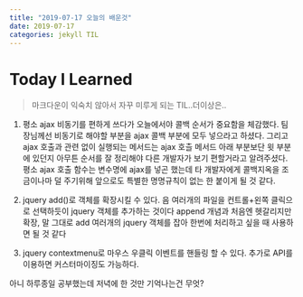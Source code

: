 ```yaml
---
title: "2019-07-17 오늘의 배운것"
date: 2019-07-17
categories: jekyll TIL
---
```



Today I Learned
=================
> 마크다운이 익숙치 않아서 자꾸 미루게 되는 TIL..더이상은..

1. 평소 ajax 비동기를 편하게 쓰다가 오늘에서야 콜백 순서가 중요함을 체감했다.
팀장님께선 비동기로 해야할 부분을 ajax 콜백 부분에 모두 넣으라고 하셨다.
그리고 ajax 호출과 관련 없이 실행되는 메서드는 ajax 호츨 메서드 아래 부분보단 윗 부분에 있던지
아무튼 순서를 잘 정리해야 다른 개발자가 보기 편할거라고 알려주셨다.
평소 ajax 호출 함수는 변수명에 ajax를 넣곤 했는데 타 개발자에게 콜백지옥을 조금이나마 덜 주기위해
앞으로도 특별한 명명규칙이 없는 한 붙이게 될 것 같다.

2. jquery add()로 객체를 확장시킬 수 있다.
음 여러개의 파일을 컨트롤+왼쪽 클릭으로 선택하듯이 jquery 객체를 추가하는 것이다
append 개념과 처음엔 헷갈리지만 확장, 말 그대로 add
여러개의 jquery 객체를 잡아 한번에 처리하고 싶을 때 사용하면 될 것 같다

3. jquery contextmenu로 마우스 우클릭 이벤트를 핸들링 할 수 있다.
추가로 API를 이용하면 커스터마이징도 가능하다.



아니 하루종일 공부했는데 저녁에 한 것만 기억나는건 무엇?
